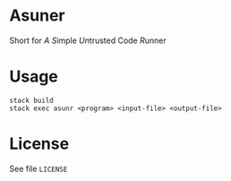 # Asuner

Short for *A* *S*imple *Un*trusted Code *R*unner

# Usage

    stack build
    stack exec asunr <program> <input-file> <output-file>

# License

See file `LICENSE`

